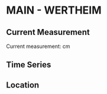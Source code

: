 # MAIN - WERTHEIM

## Current Measurement

Current measurement: <Value topic="rivers/pegel-online/MAIN/WERTHEIM/measurementValue"/> cm

## Time Series

<TimeSeries topic="rivers/pegel-online/MAIN/WERTHEIM/measurementValue" period="week" />

## Location

<WorldMap>
  <Marker lat="49.76094493096208" lon="9.518303910797993" labelTopic="rivers/pegel-online/MAIN/WERTHEIM/measurementValue" />
</WorldMap>
